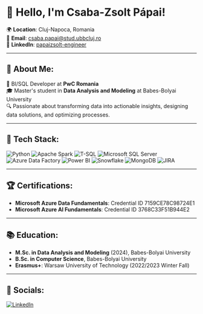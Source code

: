 # 👋 Hello, I'm Csaba-Zsolt Pápai!

🌍 **Location**: Cluj-Napoca, Romania  
📧 **Email**: [csaba.papai@stud.ubbcluj.ro](mailto:csaba.papai@stud.ubbcluj.ro)  
🔗 **LinkedIn**: [papaizsolt-engineer](https://linkedin.com/in/papaizsolt-engineer/)

---

## 🚀 About Me:
🎯 BI/SQL Developer at **PwC Romania**  
🎓 Master's student in **Data Analysis and Modeling** at Babes-Bolyai University  
🔍 Passionate about transforming data into actionable insights, designing data solutions, and optimizing processes.

---

## 💼 Tech Stack:
![Python](https://img.shields.io/badge/-Python-3776AB?logo=python&logoColor=white&style=flat-square)
![Apache Spark](https://img.shields.io/badge/-Apache%20Spark-E25A1C?logo=apachespark&logoColor=white&style=flat-square)
![T-SQL](https://img.shields.io/badge/-T--SQL-CC2927?logo=microsoftsqlserver&logoColor=white&style=flat-square)
![Microsoft SQL Server](https://img.shields.io/badge/-SQL%20Server-CC2927?logo=microsoftsqlserver&logoColor=white&style=flat-square)
![Azure Data Factory](https://img.shields.io/badge/-Azure%20Data%20Factory-0078D4?logo=microsoftazure&logoColor=white&style=flat-square)
![Power BI](https://img.shields.io/badge/-Power%20BI-F2C811?logo=powerbi&logoColor=white&style=flat-square)
![Snowflake](https://img.shields.io/badge/-Snowflake-29B5E8?logo=snowflake&logoColor=white&style=flat-square)
![MongoDB](https://img.shields.io/badge/-MongoDB-47A248?logo=mongodb&logoColor=white&style=flat-square)
![JIRA](https://img.shields.io/badge/-JIRA-0052CC?logo=jira&logoColor=white&style=flat-square)

---

## 🏆 Certifications:
- **Microsoft Azure Data Fundamentals**: Credential ID 7159CE78C98724E1  
- **Microsoft Azure AI Fundamentals**: Credential ID 3768C33F51B944E2  

---

## 📚 Education:
- **M.Sc. in Data Analysis and Modeling** (2024), Babes-Bolyai University  
- **B.Sc. in Computer Science**, Babes-Bolyai University  
- **Erasmus+**: Warsaw University of Technology (2022/2023 Winter Fall)

---

## 🔗 Socials:
[![LinkedIn](https://img.shields.io/badge/-LinkedIn-0077B5?logo=linkedin&logoColor=white&style=flat-square)](https://linkedin.com/in/papaizsolt-engineer/)
